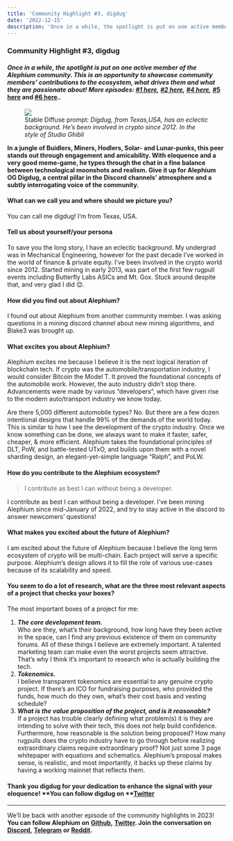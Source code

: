 ```yaml
---
title: 'Community Highlight #3, digdug'
date: '2022-12-15'
description: 'Once in a while, the spotlight is put on one active member of the Alephium community. This is an opportunity to showcase community members’…'
---
```


### Community Highlight \#3, digdug

#### _Once in a while, the spotlight is put on one active member of the Alephium community. This is an opportunity to showcase community members’ contributions to the ecosystem, what drives them and what they are passionate about! More episodes:_ <a href="https://medium.com/@alephium/community-highlight-wilhelm-k%C3%A4llstr%C3%B6m-aka-oracleuggla-81d3938c5692" class="markup--anchor markup--h4-anchor" data-href="https://medium.com/@alephium/community-highlight-wilhelm-k%C3%A4llstr%C3%B6m-aka-oracleuggla-81d3938c5692" target="_blank"><em>#1 here</em></a>_,_ <a href="https://medium.com/@alephium/community-highlight-cgi-bin-c102cc106f19" class="markup--anchor markup--h4-anchor" data-href="https://medium.com/@alephium/community-highlight-cgi-bin-c102cc106f19" target="_blank"><em>#2 here</em></a>_,_ <a href="https://medium.com/@alephium/community-highlight-4-montail-e24fd88882a0" class="markup--anchor markup--h4-anchor" data-href="https://medium.com/@alephium/community-highlight-4-montail-e24fd88882a0" target="_blank"><em>#4 here</em></a>_,_ <a href="https://medium.com/@alephium/community-highlight-5-txn-71c4fd76ffe8" class="markup--anchor markup--h4-anchor" data-href="https://medium.com/@alephium/community-highlight-5-txn-71c4fd76ffe8" rel="noopener" target="_blank">#5 here</a> and <a href="https://medium.com/@alephium/community-highlight-6-waldi-zkit-beats-37af1f6df3b8" class="markup--anchor markup--h4-anchor" data-href="https://medium.com/@alephium/community-highlight-6-waldi-zkit-beats-37af1f6df3b8" rel="noopener" target="_blank">#6 here</a>._._

<figure id="8001" class="graf graf--figure graf-after--h4">
<img src="https://cdn-images-1.medium.com/max/800/1*sVu6kgtQgolsluyt9FVWnw.png" class="graf-image" data-image-id="1*sVu6kgtQgolsluyt9FVWnw.png" data-width="1080" data-height="1080" data-is-featured="true" />
<figcaption>Stable Diffuse prompt: <em>Digdug, from Texas,USA, has an eclectic background. He’s been involved in crypto since 2012. In the style of Studio Ghibli</em></figcaption>
</figure>

**In a jungle of Buidlers, Miners, Hodlers, Solar- and Lunar-punks, this peer stands out through engagement and amicability. With eloquence and a very good meme-game, he types through the chat in a fine balance between technological moonshots and realism. Give it up for Alephium OG Digdug, a central pillar in the Discord channels’ atmosphere and a subtly interrogating voice of the community.**

#### What can we call you and where should we picture you?

You can call me digdug! I’m from Texas, USA.

#### Tell us about yourself/your persona

To save you the long story, I have an eclectic background. My undergrad was in Mechanical Engineering, however for the past decade I’ve worked in the world of finance & private equity. I’ve been involved in the crypto world since 2012. Started mining in early 2013, was part of the first few rugpull events including Butterfly Labs ASICs and Mt. Gox. Stuck around despite that, and very glad I did 😊.

#### How did you find out about Alephium?

I found out about Alephium from another community member. I was asking questions in a mining discord channel about new mining algorithms, and Blake3 was brought up.

#### What excites you about Alephium?

Alephium excites me because I believe it is the next logical iteration of blockchain tech. If crypto was the automobile/transportation industry, I would consider Bitcoin the Model T. It proved the foundational concepts of the automobile work. However, the auto industry didn’t stop there. Advancements were made by various “developers”, which have given rise to the modern auto/transport industry we know today.

Are there 5,000 different automobile types? No. But there are a few dozen intentional designs that handle 99% of the demands of the world today. This is similar to how I see the development of the crypto industry. Once we know something can be done, we always want to make it faster, safer, cheaper, & more efficient. Alephium takes the foundational principles of DLT, PoW, and battle-tested UTxO, and builds upon them with a novel sharding design, an elegant-yet-simple language “Ralph”, and PoLW.

#### How do you contribute to the Alephium ecosystem?

> I contribute as best I can without being a developer.

I contribute as best I can without being a developer. I’ve been mining Alephium since mid-January of 2022, and try to stay active in the discord to answer newcomers’ questions!

#### What makes you excited about the future of Alephium?

I am excited about the future of Alephium because I believe the long term ecosystem of crypto will be multi-chain. Each project will serve a specific purpose. Alephium’s design allows it to fill the role of various use-cases because of its scalability and speed.

#### You seem to do a lot of research, what are the three most relevant aspects of a project that checks your boxes?

The most important boxes of a project for me:

1.  <span id="3727">**_The core development team._**  
    Who are they, what’s their background, how long have they been active in the space, can I find any previous existence of them on community forums. All of these things I believe are extremely important. A talented marketing team can make even the worst projects seem attractive. That’s why I think it’s important to research who is actually building the tech.</span>
2.  <span id="f2d5">**_Tokenomics._**  
    I believe transparent tokenomics are essential to any genuine crypto project. If there’s an ICO for fundraising purposes, who provided the funds, how much do they own, what’s their cost basis and vesting schedule?</span>
3.  <span id="6a0a">**_What is the value proposition of the project, and is it reasonable?_**  
    If a project has trouble clearly defining what problem(s) it is they are intending to solve with their tech, this does not help build confidence. Furthermore, how reasonable is the solution being proposed? How many rugpulls does the crypto industry have to go through before realizing extraordinary claims require extraordinary proof? Not just some 3 page whitepaper with equations and schematics. Alephium’s proposal makes sense, is realistic, and most importantly, it backs up these claims by having a working mainnet that reflects them.</span>

#### Thank you digdug for your dedication to enhance the signal with your eloquence! **You can follow digdug on **<a href="https://twitter.com/_digdug_" class="markup--anchor markup--h4-anchor" data-href="https://twitter.com/_digdug_" rel="noopener" target="_blank"><strong>Twitter</strong></a>

---

We’ll be back with another episode of the community highlights in 2023! **You can follow Alephium on** <a href="https://github.com/alephium/" class="markup--anchor markup--p-anchor" data-href="https://github.com/alephium/" rel="noopener" target="_blank"><strong>Github</strong></a>**,** <a href="https://twitter.com/alephium" class="markup--anchor markup--p-anchor" data-href="https://twitter.com/alephium" rel="noopener" target="_blank"><strong>Twitter</strong></a>**. Join the conversation on** <a href="https://alephium.org/discord" class="markup--anchor markup--p-anchor" data-href="https://alephium.org/discord" rel="noopener" target="_blank"><strong>Discord</strong></a>**,** <a href="https://t.me/alephiumgroup" class="markup--anchor markup--p-anchor" data-href="https://t.me/alephiumgroup" rel="noopener" target="_blank"><strong>Telegram</strong></a> **or** <a href="https://www.reddit.com/r/alephium" class="markup--anchor markup--p-anchor" data-href="https://www.reddit.com/r/alephium" rel="noopener" target="_blank"><strong>Reddit</strong></a>**.**
